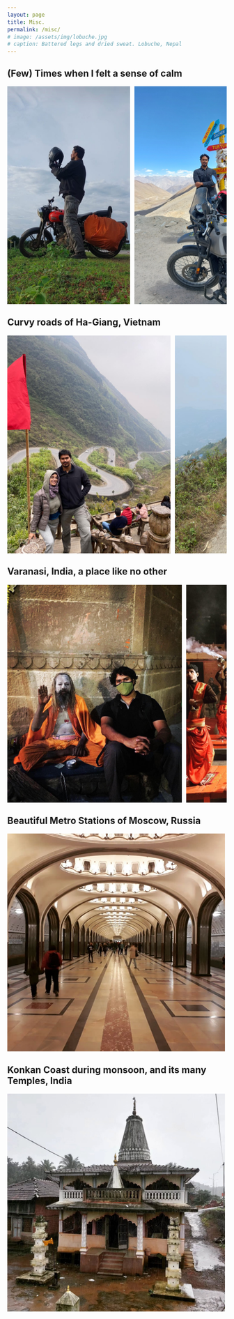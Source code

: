 ```yaml
---
layout: page
title: Misc.
permalink: /misc/
# image: /assets/img/lobuche.jpg
# caption: Battered legs and dried sweat. Lobuche, Nepal
---
```


<h2>(Few) Times when I felt a sense of calm</h2>
<div class="photo-gallery">
  <img src="/assets/img/1_bikes/photo_1.jpg" alt="Photo 1" data-caption="">
  <img src="/assets/img/1_bikes/photo_2.jpg" alt="Photo 2" data-caption="">
  <img src="/assets/img/1_bikes/photo_3.jpg" alt="Photo 3" data-caption="">
  <img src="/assets/img/1_bikes/photo_4.jpg" alt="Photo 4" data-caption="">
  <img src="/assets/img/1_bikes/photo_5.jpg" alt="Photo 5" data-caption="">
  <!-- Add more images as needed -->
</div>

<h2>Curvy roads of Ha-Giang, Vietnam</h2>
<div class="photo-gallery">
  <img src="/assets/img/2_hagiang/photo_1.jpg" alt="Photo 1" data-caption="">
  <img src="/assets/img/2_hagiang/photo_2.jpg" alt="Photo 2" data-caption="">
  <img src="/assets/img/2_hagiang/photo_3.jpg" alt="Photo 3" data-caption="">
  <img src="/assets/img/2_hagiang/photo_4.jpg" alt="Photo 4" data-caption="">
  <!-- Add more images as needed -->
</div>

<h2>Varanasi, India, a place like no other</h2>
<div class="photo-gallery">
  <img src="/assets/img/3_varanasi/photo_1.jpg" alt="Photo 1" data-caption="Varanasi is an overload, simply, in every sense of the word. Religious, historical, cultural, gastric, colorful, populous, visual, perceptual —OVERLOAD. Since it's one of the oldest continually inhabited cities in the world, it's impossible to comment on any few aspects of it, do justice and not be shallow; instead, I'll just say that I think it's a live case study of what time eventually does to a civilisation, if it survives long enough. Having seen everything from famines, bountiful harvests, glory days, depression, regime changes, having absorbed everything from paper to gunpowder to radios to smartphones, it seems to have a very distilled outlook on life- calm, composed, and an acceptance of life's transience; future will happen, past has already happened, but you exist here and now so why worry being on time anywhere :p, as long as the present is worth the wait. P.S. That's a Naga Sadhu in pic 1, his axiom is that a. Humans should strive to be at peace, b. Desire is what's at odds with attaining that peace. He thus has no desires, or so he says, and owns nothing and is concerned with nothing. All he likes is aalo-matar and smoking his chillam. Although I disagree with a lot that he said, any debate with him was futile because we have very different axioms to begin with. There's only acknowledgment of alternate views (mostly from my end, he's too detached to give a fsck xD)">
  <img src="/assets/img/3_varanasi/photo_2.jpg" alt="Photo 2" data-caption="">
  <img src="/assets/img/3_varanasi/photo_3.jpg" alt="Photo 3" data-caption="">
  <img src="/assets/img/3_varanasi/photo_4.jpg" alt="Photo 4" data-caption="">
  <img src="/assets/img/3_varanasi/photo_5.jpg" alt="Photo 5" data-caption="">
  <img src="/assets/img/3_varanasi/photo_6.jpg" alt="Photo 6" data-caption="">
  <img src="/assets/img/3_varanasi/photo_7.jpg" alt="Photo 7" data-caption="">
  <img src="/assets/img/3_varanasi/photo_8.jpg" alt="Photo 8" data-caption="">
  <img src="/assets/img/3_varanasi/photo_9.jpg" alt="Photo 9" data-caption="">
  <img src="/assets/img/3_varanasi/photo_10.jpg" alt="Photo 10" data-caption="">
  <img src="/assets/img/3_varanasi/photo_11.jpg" alt="Photo 11" data-caption="">
  <img src="/assets/img/3_varanasi/photo_12.jpg" alt="Photo 12" data-caption="">
  <img src="/assets/img/3_varanasi/photo_13.jpg" alt="Photo 13" data-caption="">
  <img src="/assets/img/3_varanasi/photo_14.jpg" alt="Photo 14" data-caption="">
  <!-- Add more images as needed -->
</div>

<h2>Beautiful Metro Stations of Moscow, Russia</h2>
<div class="photo-gallery">
  <img src="/assets/img/5_moscow_metro_stations/photo_1.jpg" alt="Photo 1" data-caption="">
  <img src="/assets/img/5_moscow_metro_stations/photo_2.jpg" alt="Photo 2" data-caption="">
  <img src="/assets/img/5_moscow_metro_stations/photo_3.jpg" alt="Photo 3" data-caption="">
  <img src="/assets/img/5_moscow_metro_stations/photo_4.jpg" alt="Photo 4" data-caption="">
  <img src="/assets/img/5_moscow_metro_stations/photo_5.jpg" alt="Photo 5" data-caption="">
  <img src="/assets/img/5_moscow_metro_stations/photo_6.jpg" alt="Photo 6" data-caption="">
  <img src="/assets/img/5_moscow_metro_stations/photo_7.jpg" alt="Photo 7" data-caption="">
  <img src="/assets/img/5_moscow_metro_stations/photo_8.jpg" alt="Photo 8" data-caption="">
  <img src="/assets/img/5_moscow_metro_stations/photo_9.jpg" alt="Photo 9" data-caption="">
  <!-- Add more images as needed -->
</div> 

<h2>Konkan Coast during monsoon, and its many Temples, India</h2>
<div class="photo-gallery">
  <img src="/assets/img/4_west_india_temples/photo_1.jpg" alt="Photo 1" data-caption="Although I’m not religious, I think it’s important to understand religion to understand a nation because EVERY nation is built in the image of its dominant religion (e.g. American capitalism and the influence of Protestant work ethic). Observing temples is just a humble first step in the case of India. Now, it’s fascinating how the density and architecture of the temples changes within a span of 200KMs when you enter Southern India, from the West Coast, you see a clear demarcation in terms of how the temples are built, how people organise around the temples, and the order in which the elements (bells, baths, lamps, etc.) are placed. Do cultural fault lines precede linguistic ones or is it the other way around? I think it’s the other way around when the religion is homogenous but not otherwise, else Middle-East would’ve been peaceful because Arabic is fairly common. What’s also interesting is the sheer number of temples you’ll find in the West Coast, especially in rural Karnataka where every village seems to have its own major temple, with several small ones scattered across. And it’s amazing that unlike Northern India, common temples here are fairly old, with stone carvings, stone pavements, etc. I think it’s because this region wasn’t invaded and raided enough. There’s Nilgiri and Sahyadari to the East, Arabian Sea to the West, Indian Ocean to the South, & only a slight opening in the North, before the Deccan plateau begins. So you’d rather pillage areas around Gujarat, e.g. Somnath, than traverse along a narrow coast for seafood and gold. So this region also provides us a glimpse of what rest of the nation probably would’ve looked like had it been not raided constantly. So essentially, Southern India got to keep its heritage, intact, owing to invasion brunt faced by Northern India and so maybe should pay homage in some way(transferring all the tax money northwards is not the right way xD) And intact not just in terms of the architecture or culture but also in term of mannerisms, because people here are too sweet and cordial compared to the rough mannerisms found up North, which again, I think, is an adaption mechanism from the all the raids from NW.">
  <img src="/assets/img/4_west_india_temples/photo_11.jpg" alt="Photo 2" data-caption="">
  <img src="/assets/img/4_west_india_temples/photo_2.jpg" alt="Photo 2" data-caption="">
  <img src="/assets/img/4_west_india_temples/photo_12.jpg" alt="Photo 2" data-caption="">
  <img src="/assets/img/4_west_india_temples/photo_3.jpg" alt="Photo 3" data-caption="">
  <img src="/assets/img/4_west_india_temples/photo_15.jpg" alt="Photo 2" data-caption="">
  <img src="/assets/img/4_west_india_temples/photo_4.jpg" alt="Photo 4" data-caption="">
  <img src="/assets/img/4_west_india_temples/photo_13.jpg" alt="Photo 2" data-caption="">
  <img src="/assets/img/4_west_india_temples/photo_5.jpg" alt="Photo 5" data-caption="">
  <img src="/assets/img/4_west_india_temples/photo_14.jpg" alt="Photo 2" data-caption="">
  <img src="/assets/img/4_west_india_temples/photo_6.jpg" alt="Photo 6" data-caption="">
  <img src="/assets/img/4_west_india_temples/photo_7.jpg" alt="Photo 7" data-caption="">
  <img src="/assets/img/4_west_india_temples/photo_8.jpg" alt="Photo 8" data-caption="">
  <img src="/assets/img/4_west_india_temples/photo_16.jpg" alt="Photo 2" data-caption="">
  <img src="/assets/img/4_west_india_temples/photo_9.jpg" alt="Photo 9" data-caption="">
  <img src="/assets/img/4_west_india_temples/photo_10.jpg" alt="Photo 10" data-caption="">
  <!-- Add more images as needed -->
</div>

<div id="caption-overlay" class="caption-overlay" style="display: none;">
  <span id="caption-text"></span>
  <button onclick="closeCaption()">Close</button>
</div>

<style>
  .photo-gallery {
    display: flex;
    overflow-x: auto;
    white-space: nowrap;
  }
  .photo-gallery img {
    max-height: 500px; /* Adjust the height as needed */
    margin-right: 10px; /* Space between images */
    cursor: pointer; /* Indicate that the image is clickable */
  }
  .caption-overlay {
    position: fixed;
    top: 0;
    left: 0;
    width: 100%;
    height: 100%;
    background-color: rgba(0, 0, 0, 0.8);
    color: white;
    display: flex;
    justify-content: center;
    align-items: center;
    flex-direction: column;
  }
  h2 {
    font-size: 1.5em; /* Adjust the size as needed */
  }
</style>

<script>
  document.querySelectorAll('.photo-gallery img').forEach(img => {
    img.addEventListener('click', function() {
      const captionText = this.getAttribute('data-caption');
      document.getElementById('caption-text').innerText = captionText;
      document.getElementById('caption-overlay').style.display = 'flex';
    });
  });

  function closeCaption() {
    document.getElementById('caption-overlay').style.display = 'none';
  }
</script>
